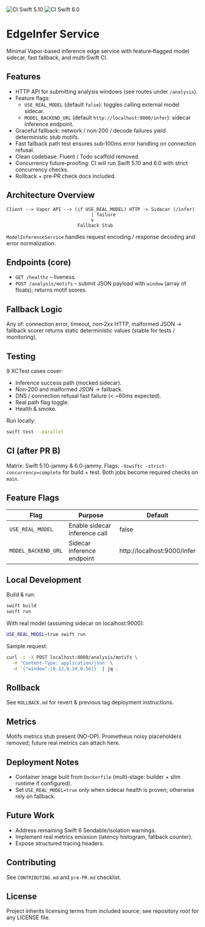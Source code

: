 <!-- Badges (populate after first green CI run on main) -->
![CI Swift 5.10](https://img.shields.io/github/actions/workflow/status/wllmflower2460/pisrv_vapor_docker/ci.yml?label=Swift%205.10&branch=main)
![CI Swift 6.0](https://img.shields.io/github/actions/workflow/status/wllmflower2460/pisrv_vapor_docker/ci.yml?label=Swift%206.0&branch=main)

# EdgeInfer Service

Minimal Vapor-based inference edge service with feature‑flagged model sidecar, fast fallback, and multi‑Swift CI.

## Features
- HTTP API for submitting analysis windows (see routes under `/analysis`).
- Feature flags:
  - `USE_REAL_MODEL` (default `false`): toggles calling external model sidecar.
  - `MODEL_BACKEND_URL` (default `http://localhost:9000/infer`): sidecar inference endpoint.
- Graceful fallback: network / non‑200 / decode failures yield deterministic stub motifs.
- Fast fallback path test ensures sub‑100ms error handling on connection refusal.
- Clean codebase: Fluent / Todo scaffold removed.
- Concurrency future‑proofing: CI will run Swift 5.10 and 6.0 with strict concurrency checks.
- Rollback + pre‑PR check docs included.

## Architecture Overview
```
Client --> Vapor API --> (if USE_REAL_MODEL) HTTP -> Sidecar (/infer)
                               | failure
                               v
                          Fallback Stub
```
`ModelInferenceService` handles request encoding / response decoding and error normalization.

## Endpoints (core)
- `GET /healthz` – liveness.
- `POST /analysis/motifs` – submit JSON payload with `window` (array of floats); returns motif scores.

## Fallback Logic
Any of: connection error, timeout, non‑2xx HTTP, malformed JSON → fallback scorer returns static deterministic values (stable for tests / monitoring).

## Testing
9 XCTest cases cover:
- Inference success path (mocked sidecar).
- Non‑200 and malformed JSON → fallback.
- DNS / connection refusal fast failure (< ~60ms expected).
- Real path flag toggle.
- Health & smoke.

Run locally:
```bash
swift test --parallel
```

## CI (after PR B)
Matrix: Swift 5.10-jammy & 6.0-jammy.
Flags: `-Xswiftc -strict-concurrency=complete` for build + test.
Both jobs become required checks on `main`.

## Feature Flags
| Flag | Purpose | Default |
|------|---------|---------|
| `USE_REAL_MODEL` | Enable sidecar inference call | false |
| `MODEL_BACKEND_URL` | Sidecar inference endpoint | http://localhost:9000/infer |

## Local Development
Build & run:
```bash
swift build
swift run
```
With real model (assuming sidecar on localhost:9000):
```bash
USE_REAL_MODEL=true swift run
```

Sample request:
```bash
curl -s -X POST localhost:8080/analysis/motifs \
  -H 'Content-Type: application/json' \
  -d '{"window":[0.12,0.34,0.56]}' | jq .
```

## Rollback
See `ROLLBACK.md` for revert & previous tag deployment instructions.

## Metrics
Motifs metrics stub present (NO-OP). Prometheus noisy placeholders removed; future real metrics can attach here.

## Deployment Notes
- Container image built from `Dockerfile` (multi-stage: builder + slim runtime if configured).
- Set `USE_REAL_MODEL=true` only when sidecar health is proven; otherwise rely on fallback.

## Future Work
- Address remaining Swift 6 Sendable/isolation warnings.
- Implement real metrics emission (latency histogram, fallback counter).
- Expose structured tracing headers.

## Contributing
See `CONTRIBUTING.md` and `pre-PR.md` checklist.

## License
Project inherits licensing terms from included source; see repository root for any LICENSE file.
